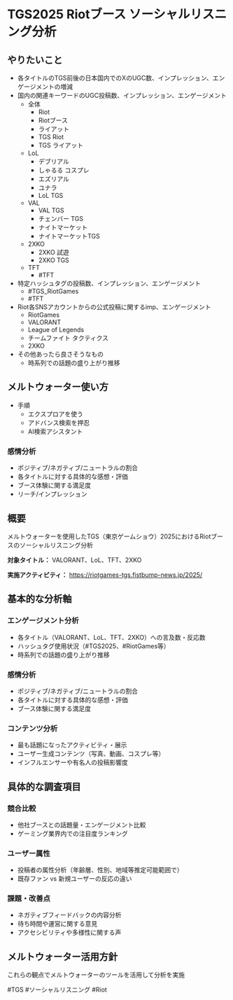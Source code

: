 # TGS2025 Riotブース ソーシャルリスニング分析

## やりたいこと
* 各タイトルのTGS前後の日本国内でのXのUGC数、インプレッション、エンゲージメントの増減
* 国内の関連キーワードのUGC投稿数、インプレッション、エンゲージメント
	* 全体
		* Riot
		* Riotブース
		* ライアット
		* TGS Riot
		* TGS ライアット
	* LoL
		* デブリアル
		* しゃるる コスプレ
		* エズリアル
		* ユナラ
		* LoL TGS
	* VAL
		* VAL TGS
		* チェンバー TGS
		* ナイトマーケット
		* ナイトマーケットTGS
	* 2XKO
		* 2XKO 試遊
		* 2XKO TGS
	* TFT
		* #TFT 
* 特定ハッシュタグの投稿数、インプレッション、エンゲージメント
	*  #TGS_RiotGames
	* #TFT
* Riot各SNSアカウントからの公式投稿に関するimp、エンゲージメント
	* RiotGames
	* VALORANT
	* League of Legends
	* チームファイト タクティクス
	* 2XKO
* その他あったら良さそうなもの
	- 時系列での話題の盛り上がり推移

## メルトウォーター使い方
* 手順
	* エクスプロアを使う
	* アドバンス検索を押忍
	* AI検索アシスタント
### 感情分析
- ポジティブ/ネガティブ/ニュートラルの割合
- 各タイトルに対する具体的な感想・評価
- ブース体験に関する満足度
- リーチ/インプレッション

## 概要
メルトウォーターを使用したTGS（東京ゲームショウ）2025におけるRiotブースのソーシャルリスニング分析

**対象タイトル：** VALORANT、LoL、TFT、2XKO

**実施アクティビティ：** https://riotgames-tgs.fistbump-news.jp/2025/

## 基本的な分析軸

### エンゲージメント分析
- 各タイトル（VALORANT、LoL、TFT、2XKO）への言及数・反応数
- ハッシュタグ使用状況（#TGS2025、#RiotGames等）
- 時系列での話題の盛り上がり推移

### 感情分析
- ポジティブ/ネガティブ/ニュートラルの割合
- 各タイトルに対する具体的な感想・評価
- ブース体験に関する満足度

### コンテンツ分析
- 最も話題になったアクティビティ・展示
- ユーザー生成コンテンツ（写真、動画、コスプレ等）
- インフルエンサーや有名人の投稿影響度

## 具体的な調査項目

### 競合比較
- 他社ブースとの話題量・エンゲージメント比較
- ゲーミング業界内での注目度ランキング

### ユーザー属性
- 投稿者の属性分析（年齢層、性別、地域等推定可能範囲で）
- 既存ファン vs 新規ユーザーの反応の違い

### 課題・改善点
- ネガティブフィードバックの内容分析
- 待ち時間や運営に関する意見
- アクセシビリティや多様性に関する声

## メルトウォーター活用方針

これらの観点でメルトウォーターのツールを活用して分析を実施

#TGS #ソーシャルリスニング #Riot